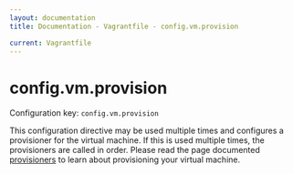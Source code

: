 ```yaml
---
layout: documentation
title: Documentation - Vagrantfile - config.vm.provision

current: Vagrantfile
---
```

# config.vm.provision

Configuration key: `config.vm.provision`

This configuration directive may be used multiple times and configures
a provisioner for the virtual machine. If this is used multiple times,
the provisioners are called in order. Please read the page documented
[provisioners](/v1/docs/provisioners.html) to learn about provisioning
your virtual machine.
